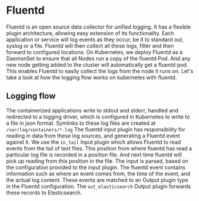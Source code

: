 # Fluentd
Fluentd is an open source data collector for unified logging. It has a flexible plugin architecture, allowing easy extension of its functionality. Each application or service will log events as they occur, be it to standard out, syslog or a file. Fluentd will then collect all these logs, filter and then forward to configured locations.
On Kubernetes, we deploy Fluentd as a DaemonSet to ensure that all Nodes run a copy of the fluentd Pod. And any new node getting added to the cluster will automatically get a fluentd pod. This enables Fluentd to easily collect the logs from the node it runs on. Let's take a look at how the logging flow works on kubernetes with fluentd.

## Logging flow
The containerized applications write to stdout and stderr, handled and redirected to a logging driver, which is configured in Kubernetes to write to a file in json format. Symlinks to these log files are created at `/var/log/containers/*.log`
The fluentd input plugin has responsibility for reading in data from these log sources, and generating a Fluentd event against it. We use the `in_tail` Input plugin which allows Fluentd to read events from the tail of text files. This position from where fluentd has read a particular log file is recorded in a position file. And next time fluentd will pick up reading from this position in the file. The input is parsed, based on the configuration provided to the input plugin. 
The fluentd event contains information such as where an event comes from, the time of the event, and the actual log content. These events are matched to an Output plugin type in the Fluentd configuration. The `out_elasticsearch` Output plugin forwards these records to Elasticsearch.

